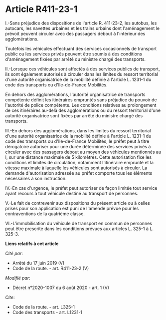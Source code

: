 # Article R411-23-1

I.-Sans préjudice des dispositions de l'article R. 411-23-2, les autobus, les autocars, les navettes urbaines et les trains
urbains dont l'aménagement le prévoit peuvent circuler avec des passagers debout à l'intérieur des agglomérations. 

Toutefois les véhicules effectuant des services occasionnels de transport public ou les services privés peuvent être soumis à
des conditions d'aménagement fixées par arrêté du ministre chargé des transports. 

II.-Lorsque ces véhicules sont affectés à des services publics de transport, ils sont également autorisés à circuler dans les
limites du ressort territorial d'une autorité organisatrice de la mobilité définie à l'article L. 1231-1 du code des
transports ou          d'Ile-de-France Mobilités. 

En dehors des agglomérations, l'autorité organisatrice de transports compétente définit les itinéraires empruntés sans
préjudice du pouvoir de l'autorité de police compétente. Les conditions relatives au prolongement de ces itinéraires au-delà
des agglomérations ou du ressort territorial d'une autorité organisatrice sont fixées par arrêté du ministre chargé des
transports. 

III.-En dehors des agglomérations, dans les limites du ressort territorial d'une autorité organisatrice de la mobilité
définie à l'article L. 1231-1 du code des transports ou          d'Ile-de-France Mobilités, le préfet peut à titre
dérogatoire autoriser pour une durée déterminée des services privés à circuler avec des passagers debout au moyen des
véhicules mentionnés au I, sur une distance maximale de 5 kilomètres. Cette autorisation fixe les conditions et limites de
circulation, notamment l'itinéraire emprunté et la vitesse maximale à laquelle les véhicules sont autorisés à circuler. La
demande d'autorisation adressée au préfet comporte tous les éléments nécessaires à son instruction. 

IV.-En cas d'urgence, le préfet peut autoriser de façon limitée tout service ayant recours à tout véhicule destiné au
transport de personnes. 

V.-Le fait de contrevenir aux dispositions du présent article ou à celles prises pour son application est puni de l'amende
prévue pour les contraventions de la quatrième classe. 

VI.-L'immobilisation du véhicule de transport en commun de personnes peut être prescrite dans les conditions prévues aux
articles L. 325-1 à L. 325-3.

**Liens relatifs à cet article**

_Cité par_:

  - Arrêté du 17 juin 2019 (V)
  - Code de la route. - art. R411-23-2 (V)

_Modifié par_:

  - Décret n°2020-1007 du 6 août 2020 - art. 1 (V)

_Cite_:

  - Code de la route. - art. L325-1
  - Code des transports - art. L1231-1
